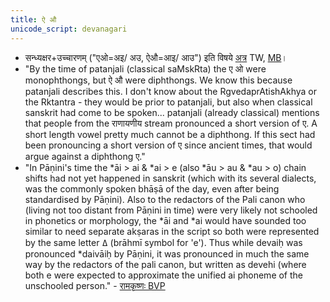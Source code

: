 ```yaml
---
title: ऐ औ
unicode_script: devanagari
---
```


- सन्ध्यक्षर+उच्चारणम् ("एओ=अइ/ अउ, ऐऔ=आइ/ आउ") इति विषये [अ](https://twitter.com/sabdavidya/status/733300680241389568?cn=bWVudGlvbg%3D%3D&refsrc=email)[त्र](https://twitter.com/sabdavidya/status/733300680241389568?cn=bWVudGlvbg%3D%3D&refsrc=email) TW, [MB](https://archive.org/stream/LecturesOnPatanjalisVyakaranaMahabhashya1/LecturesMahabhasya#page/n189/mode/2up)।
- "By the time of patanjali (classical saMskRta) the ए ओ were monophthongs, but ऐ औ were diphthongs. We know this because patanjali describes this. I don't know about the RgvedaprAtishAkhya or the Rktantra - they would be prior to patanjali, but also when classical sanskrit had come to be spoken... patanjali (already classical) mentions that people from the राणायणीय stream pronounced a short version of ए. A short length vowel pretty much cannot be a diphthong. If this sect had been pronouncing a short version of ए since ancient times, that would argue against a diphthong ए." 
- "In Pāṇini's time the *āi > ai & *ai > e (also *āu > au & *au > o) chain shifts had not yet happened in sanskrit (which with its several dialects, was the commonly spoken bhāṣā of the day, even after being standardised by Pāṇini). Also to the redactors of the Pali canon who (living not too distant from Pāṇini in time) were very likely not schooled in phonetics or morphology, the *āi and *ai would have sounded too similar to need separate akṣaras in the script so both were represented by the same letter 𑀏 (brāhmī symbol for 'e'). Thus while devaiḥ was pronounced *daivāiḥ by Pāṇini, it was pronounced in much the same way by the redactors of the pali canon, but written as devehi (where both e were expected to approximate the unified ai phoneme of the unschooled person."  - [रामकृष्णः BVP](https://groups.google.com/d/msg/bvparishat/lcEX598u_Jc/iYkcS4aeAQAJ)